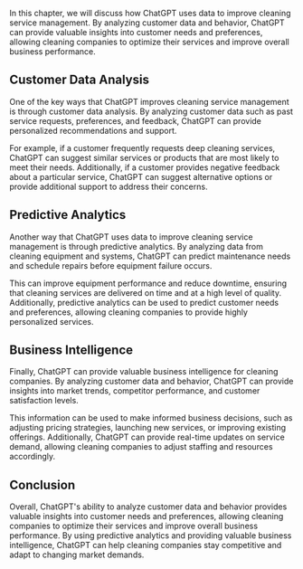 
In this chapter, we will discuss how ChatGPT uses data to improve cleaning service management. By analyzing customer data and behavior, ChatGPT can provide valuable insights into customer needs and preferences, allowing cleaning companies to optimize their services and improve overall business performance.

Customer Data Analysis
----------------------

One of the key ways that ChatGPT improves cleaning service management is through customer data analysis. By analyzing customer data such as past service requests, preferences, and feedback, ChatGPT can provide personalized recommendations and support.

For example, if a customer frequently requests deep cleaning services, ChatGPT can suggest similar services or products that are most likely to meet their needs. Additionally, if a customer provides negative feedback about a particular service, ChatGPT can suggest alternative options or provide additional support to address their concerns.

Predictive Analytics
--------------------

Another way that ChatGPT uses data to improve cleaning service management is through predictive analytics. By analyzing data from cleaning equipment and systems, ChatGPT can predict maintenance needs and schedule repairs before equipment failure occurs.

This can improve equipment performance and reduce downtime, ensuring that cleaning services are delivered on time and at a high level of quality. Additionally, predictive analytics can be used to predict customer needs and preferences, allowing cleaning companies to provide highly personalized services.

Business Intelligence
---------------------

Finally, ChatGPT can provide valuable business intelligence for cleaning companies. By analyzing customer data and behavior, ChatGPT can provide insights into market trends, competitor performance, and customer satisfaction levels.

This information can be used to make informed business decisions, such as adjusting pricing strategies, launching new services, or improving existing offerings. Additionally, ChatGPT can provide real-time updates on service demand, allowing cleaning companies to adjust staffing and resources accordingly.

Conclusion
----------

Overall, ChatGPT's ability to analyze customer data and behavior provides valuable insights into customer needs and preferences, allowing cleaning companies to optimize their services and improve overall business performance. By using predictive analytics and providing valuable business intelligence, ChatGPT can help cleaning companies stay competitive and adapt to changing market demands.

